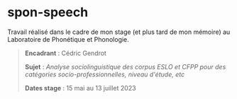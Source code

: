 # spon-speech
Travail réalisé dans le cadre de mon stage (et plus tard de mon mémoire) au Laboratoire de Phonétique et Phonologie.
> **Encadrant** : Cédric Gendrot
> 
> **Sujet** : *Analyse sociolinguistique des corpus ESLO et CFPP pour des catégories socio-professionnelles, niveau d'étude, etc*
> 
> **Dates stage** : 15 mai au 13 juillet 2023

